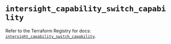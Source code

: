 # `intersight_capability_switch_capability`

Refer to the Terraform Registry for docs: [`intersight_capability_switch_capability`](https://registry.terraform.io/providers/ciscodevnet/intersight/1.0.71/docs/resources/capability_switch_capability).
